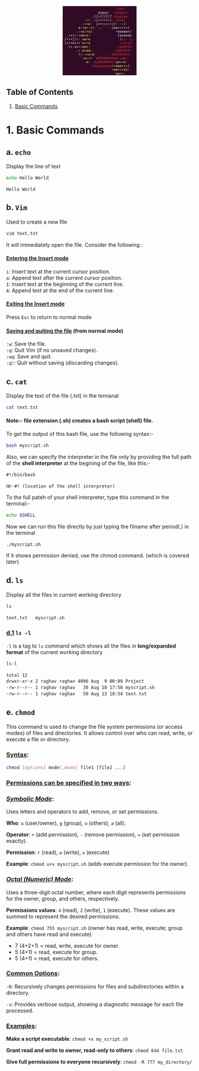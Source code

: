 <p align="center">
<img src="file.svg" alt = "bash" width="200px"></p>

## Table of Contents
  1. [Basic Commands](#1-basic-commands)

# 1. Basic Commands
## a. `echo`
Display the line of text
```bash
echo Hello World
```

```
Hello World
```
## b. `Vim`
Used to create a new file 
```bash
vim text.txt
```
It will immediately open the file. Consider the following :
<br>

####  <u>Entering the Insert mode</u>
`i`: Insert text at the current cursor position.<br>
`a`: Append text after the current cursor position.<br>
`I`: Insert text at the beginning of the current line.<br>
`A`: Append text at the end of the current line.<br>

#### <u>Exiting the Insert mode </u>
 Press `Esc` to return to normal mode

#### <u>Saving and quiting the file</u> (from normal mode)
`:w`: Save the file.<br>
`:q`: Quit Vim (if no unsaved changes).<br>
`:wq`: Save and quit.<br>
`:q!`: Quit without saving (discarding changes).<br>

## c. `cat`
Display the text of the file (.txt) in the temianal
```bash
cat text.txt
```

#### Note:- file extension (.sh) creates a bash script (shell) file.
To get the output of this bash file, use the following syntax:-
```bash
bash myscript.sh
```
Also, we can specify the interpreter in the file only by providing the full path of the <b>shell interpreter</b> at the begining of the file, like this:-
```
#!/bin/bash
```
ie- ``#! (location of the shell interpreter)``


To the full pateh of your shell interpreter, type this command in the terminal:-
```bash
echo $SHELL
```
Now we can run this file directly by just typing the filname after period(.) in the terminal
```t
./myscript.sh
```
If it shows permission denied, use the chmod command. (which is covered later)
## d. `ls`
Display all the files in current working directory
``` bash
ls
```
``` bash
text.txt   myscript.sh
```
### <u>d.1</u> ``ls -l``
``-l`` is a tag to ``ls`` command which shows all the files in  <b>long/expanded format</b> of the current working directory
```bash 
ls-l
```
```bash
total 12
drwxr-xr-x 2 raghav raghav 4096 Aug  9 00:09 Project
-rw-r--r-- 1 raghav raghav   30 Aug 18 17:58 myscript.sh
-rw-r--r-- 1 raghav raghav   50 Aug 13 18:54 text.txt
```

## e. `chmod`
This command is used to change the file system permissions (or access modes) of files and directories. It allows control over who can read, write, or execute a file or directory. 
### <u>Syntax</u>:
```bash
chmod [options] mode[,mode] file1 [file2 ...]
```

### <u>Permissions can be specified in two ways</u>:
### <u><i>Symbolic Mode</i></u>:
Uses letters and operators to add, remove, or set permissions.

<b>Who</b>: `u` (user/owner), `g` (group), `o` (others), `a` (all).

<b>Operator</b>: `+` (add permission), `-` (remove permission), `=` (set permission exactly).

<b>Permission</b>: `r` (read), `w` (write), `x` (execute)

<b>Example</b>: `chmod u+x myscript.sh` (adds execute permission for the owner).

### <u><i>Octal (Numeric) Mode</i></u>:
Uses a three-digit octal number, where each digit represents permissions for the owner, group, and others, respectively.

<b>Permissions values</b>: `4` (read), `2` (write), `1` (execute). These values are summed to represent the desired permissions.

<b>Example</b>: `chmod 755 myscript.sh` (owner has read, write, execute; group and others have read and execute).
<ul><li>7 (4+2+1) = read, write, execute for owner.</li>
<li>5 (4+1) = read, execute for group.</li>
<li>5 (4+1) = read, execute for others.</li></ul>

### <u>Common Options</u>:
`-R`: Recursively changes permissions for files and subdirectories within a directory.

`-v`: Provides verbose output, showing a diagnostic message for each file processed.

### <u>Examples</u>:
<b>Make a script executable</b>: `chmod +x my_script.sh`

<b>Grant read and write to owner, read-only to others</b>: `chmod 644 file.txt`

<b>Give full permissions to everyone recursively</b>: `chmod -R 777 my_directory/`